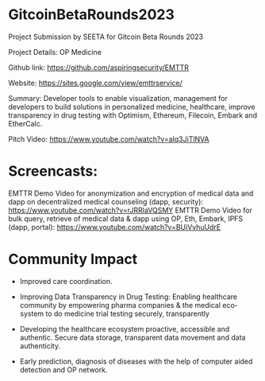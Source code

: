 # GitcoinBetaRounds2023
Project Submission by SEETA for Gitcoin Beta Rounds 2023

Project Details: OP Medicine

Github link: https://github.com/aspiringsecurity/EMTTR

Website: https://sites.google.com/view/emttrservice/

Summary: Developer tools to enable visualization, management for developers to build solutions in personalized medicine, healthcare, improve transparency in drug testing with Optimism, Ethereum, Filecoin, Embark and EtherCalc.

Pitch Video: https://www.youtube.com/watch?v=aIq3JiTlNVA

# Screencasts:

EMTTR Demo Video for anonymization and encryption of medical data and dapp on decentralized medical counseling (dapp, security): https://www.youtube.com/watch?v=rJRRlaVQSMY
EMTTR Demo Video for bulk query, retrieve of medical data & dapp using OP, Eth, Embark, IPFS (dapp, portal): https://www.youtube.com/watch?v=BUiVvhuUdrE


# Community Impact

- Improved care coordination.

- Improving Data Transparency in Drug Testing: Enabling healthcare community by empowering pharma companies & the medical eco-system to do medicine trial testing securely, transparently

- Developing the healthcare ecosystem proactive, accessible and authentic. Secure data storage, transparent data movement and data authenticity.

- Early prediction, diagnosis of diseases with the help of computer aided detection and OP network.




